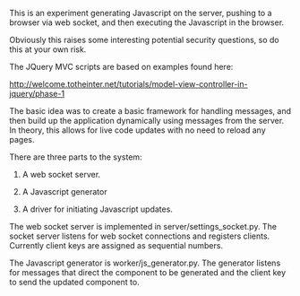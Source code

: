This is an experiment generating Javascript on the server, pushing to a browser via web socket, and then executing the Javascript in the browser.

Obviously this raises some interesting potential security questions, so do this at your own risk.

The JQuery MVC scripts are based on examples found here:

http://welcome.totheinter.net/tutorials/model-view-controller-in-jquery/phase-1

The basic idea was to create a basic framework for handling messages, and then build up the application dynamically using messages from the server.
In theory, this allows for live code updates with no need to reload any pages.

There are three parts to the system:

1. A web socket server.

2. A Javascript generator

3. A driver for initiating Javascript updates.

The web socket server is implemented in server/settings_socket.py.  The socket server listens for web socket connections and registers clients.  Currently client keys are assigned as sequential numbers.

The Javascript generator is worker/js_generator.py.  The generator listens for messages that direct the component to be generated and the client key to send the updated component to.

